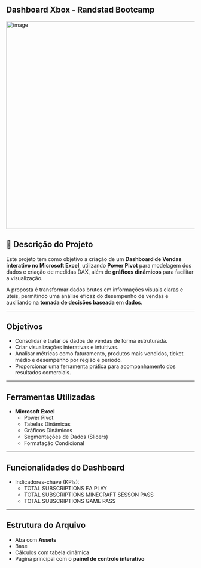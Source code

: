 ## Dashboard Xbox - Randstad Bootcamp
<img width="1108" height="557" alt="image" src="https://github.com/user-attachments/assets/4279a20c-7049-42b7-8c0d-b4f43bc7df82" />

## 🧾 Descrição do Projeto

Este projeto tem como objetivo a criação de um **Dashboard de Vendas interativo no Microsoft Excel**, utilizando **Power Pivot** para modelagem dos dados e criação de medidas DAX, além de **gráficos dinâmicos** para facilitar a visualização.

A proposta é transformar dados brutos em informações visuais claras e úteis, permitindo uma análise eficaz do desempenho de vendas e auxiliando na **tomada de decisões baseada em dados**.

---

## Objetivos

- Consolidar e tratar os dados de vendas de forma estruturada.
- Criar visualizações interativas e intuitivas.
- Analisar métricas como faturamento, produtos mais vendidos, ticket médio e desempenho por região e período.
- Proporcionar uma ferramenta prática para acompanhamento dos resultados comerciais.

---

## Ferramentas Utilizadas

- **Microsoft Excel**
  - Power Pivot
  - Tabelas Dinâmicas
  - Gráficos Dinâmicos
  - Segmentações de Dados (Slicers)
  - Formatação Condicional

---

## Funcionalidades do Dashboard

- Indicadores-chave (KPIs):
  - TOTAL SUBSCRIPTIONS EA PLAY
  - TOTAL SUBSCRIPTIONS MINECRAFT SESSON PASS
  - TOTAL SUBSCRIPTIONS GAME PASS


---

## Estrutura do Arquivo

- Aba com **Assets**
- Base
- Cálculos com tabela dinâmica
- Página principal com o **painel de controle interativo**
